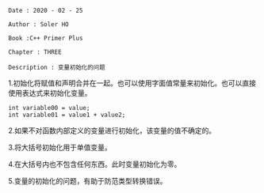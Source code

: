 ```
Date : 2020 - 02 - 25

Author : Soler HO

Book :C++ Primer Plus

Chapter : THREE
 
Description : 变量初始化的问题
```

1.初始化将赋值和声明合并在一起。也可以使用字面值常量来初始化。也可以直接使用表达式来初始化变量。
```
int variable00 = value;
int variable01 = value1 + value2;
```

2.如果不对函数内部定义的变量进行初始化，该变量的值不确定的。

3.将大括号初始化用于单值变量。

4.在大括号内也不包含任何东西。此时变量初始化为零。

5.变量的初始化的问题，有助于防范类型转换错误。

